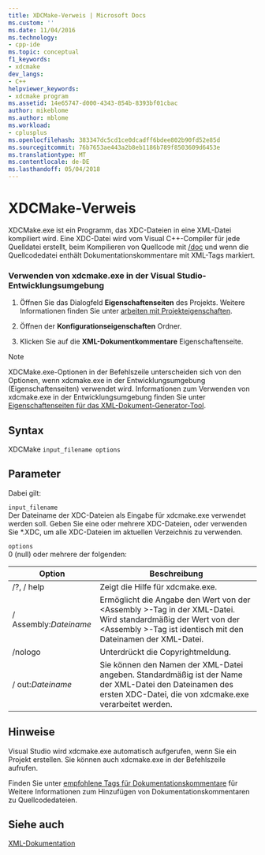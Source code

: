 ```yaml
---
title: XDCMake-Verweis | Microsoft Docs
ms.custom: ''
ms.date: 11/04/2016
ms.technology:
- cpp-ide
ms.topic: conceptual
f1_keywords:
- xdcmake
dev_langs:
- C++
helpviewer_keywords:
- xdcmake program
ms.assetid: 14e65747-d000-4343-854b-8393bf01cbac
author: mikeblome
ms.author: mblome
ms.workload:
- cplusplus
ms.openlocfilehash: 383347dc5cd1ce0dcadff6bdee802b90fd52e85d
ms.sourcegitcommit: 76b7653ae443a2b8eb1186b789f8503609d6453e
ms.translationtype: MT
ms.contentlocale: de-DE
ms.lasthandoff: 05/04/2018
---
```

# <a name="xdcmake-reference"></a>XDCMake-Verweis
XDCMake.exe ist ein Programm, das XDC-Dateien in eine XML-Datei kompiliert wird. Eine XDC-Datei wird vom Visual C++-Compiler für jede Quelldatei erstellt, beim Kompilieren von Quellcode mit [/doc](../build/reference/doc-process-documentation-comments-c-cpp.md) und wenn die Quellcodedatei enthält Dokumentationskommentare mit XML-Tags markiert.  
  
### <a name="to-use-xdcmakeexe-in-the-visual-studio-development-environment"></a>Verwenden von xdcmake.exe in der Visual Studio-Entwicklungsumgebung  
  
1.  Öffnen Sie das Dialogfeld **Eigenschaftenseiten** des Projekts. Weitere Informationen finden Sie unter [arbeiten mit Projekteigenschaften](../ide/working-with-project-properties.md).  
  
2.  Öffnen der **Konfigurationseigenschaften** Ordner.  
  
3.  Klicken Sie auf die **XML-Dokumentkommentare** Eigenschaftenseite.  
  
> [!NOTE]
>  XDCMake.exe-Optionen in der Befehlszeile unterscheiden sich von den Optionen, wenn xdcmake.exe in der Entwicklungsumgebung (Eigenschaftenseiten) verwendet wird. Informationen zum Verwenden von xdcmake.exe in der Entwicklungsumgebung finden Sie unter [Eigenschaftenseiten für das XML-Dokument-Generator-Tool](../ide/xml-document-generator-tool-property-pages.md).  
  
## <a name="syntax"></a>Syntax  
 XDCMake `input_filename options`  
  
## <a name="parameters"></a>Parameter  
 Dabei gilt:  
  
 `input_filename`  
 Der Dateiname der XDC-Dateien als Eingabe für xdcmake.exe verwendet werden soll. Geben Sie eine oder mehrere XDC-Dateien, oder verwenden Sie *.XDC, um alle XDC-Dateien im aktuellen Verzeichnis zu verwenden.  
  
 `options`  
 0 (null) oder mehrere der folgenden:  
  
|Option|Beschreibung|  
|------------|-----------------|  
|/?, / help|Zeigt die Hilfe für xdcmake.exe.|  
|/ Assembly:*Dateiname*|Ermöglicht die Angabe den Wert von der \<Assembly >-Tag in der XML-Datei.  Wird standardmäßig der Wert von der \<Assembly >-Tag ist identisch mit den Dateinamen der XML-Datei.|  
|/nologo|Unterdrückt die Copyrightmeldung.|  
|/ out:*Dateiname*|Sie können den Namen der XML-Datei angeben.  Standardmäßig ist der Name der XML-Datei den Dateinamen des ersten XDC-Datei, die von xdcmake.exe verarbeitet werden.|  
  
## <a name="remarks"></a>Hinweise  
 Visual Studio wird xdcmake.exe automatisch aufgerufen, wenn Sie ein Projekt erstellen. Sie können auch xdcmake.exe in der Befehlszeile aufrufen.  
  
 Finden Sie unter [empfohlene Tags für Dokumentationskommentare](../ide/recommended-tags-for-documentation-comments-visual-cpp.md) für Weitere Informationen zum Hinzufügen von Dokumentationskommentaren zu Quellcodedateien.  
  
## <a name="see-also"></a>Siehe auch  
 [XML-Dokumentation](../ide/xml-documentation-visual-cpp.md)